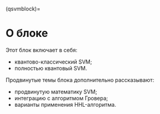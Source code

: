 (qsvmblock)=

# О блоке

Этот блок включает в себя:

- квантово-классический SVM;
- полностью квантовый SVM.

Продвинутые темы блока дополнительно рассказывают:

- продвинутую математику SVM;
- интеграцию с алгоритмом Гровера;
- варианты применения HHL-алгоритма.
